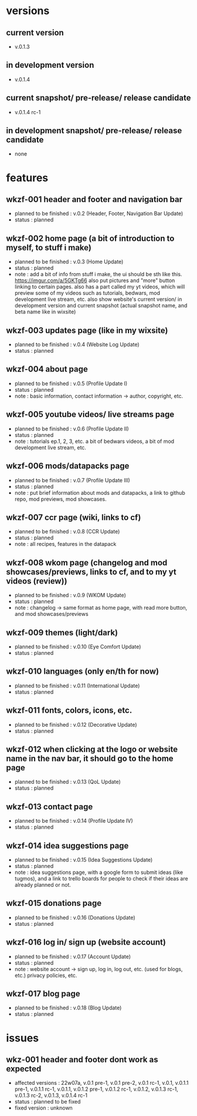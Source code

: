 # versions

## current version
- v.0.1.3
## in development version
- v.0.1.4
## current snapshot/ pre-release/ release candidate
- v.0.1.4 rc-1
## in development snapshot/ pre-release/ release candidate
- none

# features

## wkzf-001 header and footer and navigation bar
- planned to be finished : v.0.2 (Header, Footer, Navigation Bar Update)
- status : planned

## wkzf-002 home page (a bit of introduction to myself, to stuff i make)
- planned to be finished : v.0.3 (Home Update)
- status : planned
- note : add a bit of info from stuff i make, the ui should be sth like this.
https://imgur.com/a/5GKTg66 also put pictures and "more" button linking to certain pages.
also has a part called my yt videos, which will preview some of my videos such as tutorials, bedwars, mod
development live stream, etc. also show website's current version/ in development version and current 
snapshot (actual snapshot name, and beta name like in wixsite) 

## wkzf-003 updates page (like in my wixsite)
- planned to be finished : v.0.4 (Website Log Update)
- status : planned

## wkzf-004 about page 
- planned to be finished : v.0.5 (Profile Update I)
- status : planned
- note : basic information, contact information -> author, copyright, etc.

## wkzf-005 youtube videos/ live streams page
- planned to be finished : v.0.6 (Profile Update II)
- status : planned
- note : tutorials ep.1, 2, 3, etc. a bit of bedwars videos, a bit of mod development live stream, etc.

## wkzf-006 mods/datapacks page
- planned to be finished : v.0.7 (Profile Update III)
- status : planned
- note : put brief information about mods and datapacks, a link to github repo, mod previews, mod showcases.

## wkzf-007 ccr page (wiki, links to cf)
- planned to be finished : v.0.8 (CCR Update)
- status : planned
- note : all recipes, features in the datapack

## wkzf-008 wkom page (changelog and mod showcases/previews, links to cf, and to my yt videos (review)) 
- planned to be finished : v.0.9 (WKOM Update)
- status : planned
- note : changelog -> same format as home page,  with read more button, and mod showcases/previews

## wkzf-009 themes (light/dark)
- planned to be finished : v.0.10 (Eye Comfort Update)
- status : planned

## wkzf-010 languages (only en/th for now)
- planned to be finished : v.0.11 (International Update)
- status : planned

## wkzf-011 fonts, colors, icons, etc.
- planned to be finished : v.0.12 (Decorative Update)
- status : planned

## wkzf-012 when clicking at the logo or website name in the nav bar, it should go to the home page
- planned to be finished : v.0.13 (QoL Update)
- status : planned

## wkzf-013 contact page
- planned to be finished : v.0.14 (Profile Update IV)
- status : planned

## wkzf-014 idea suggestions page
- planned to be finished : v.0.15 (Idea Suggestions Update)
- status : planned
- note : idea suggestions page, with a google form to submit ideas (like tugmos), 
and a link to trello boards for people to check if their ideas are already planned or not.

## wkzf-015 donations page
- planned to be finished : v.0.16 (Donations Update)
- status : planned

## wkzf-016 log in/ sign up (website account)
- planned to be finished : v.0.17 (Account Update)
- status : planned
- note : website account -> sign up, log in, log out, etc. (used for blogs, etc.)
privacy policies, etc.

## wkzf-017 blog page
- planned to be finished : v.0.18 (Blog Update)
- status : planned

# issues

## wkz-001 header and footer dont work as expected
- affected versions : 22w07a, v.0.1 pre-1, v.0.1 pre-2, v.0.1 rc-1, v.0.1, v.0.1.1 pre-1, 
v.0.1.1 rc-1, v.0.1.1, v.0.1.2 pre-1, v.0.1.2 rc-1, v.0.1.2, v.0.1.3 rc-1, v.0.1.3 rc-2, v.0.1.3, 
v.0.1.4 rc-1
- status : planned to be fixed
- fixed version : unknown
